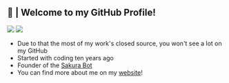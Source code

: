 ## 👻 | Welcome to my GitHub Profile!
![](https://img.shields.io/badge/-Error44-blueviolet)
![](![](https://komarev.com/ghpvc/?username=Error44-Developer&color=blueviolet))

- Due to that the most of my work's closed source, you won't see a lot on my GitHub
- Started with coding ten years ago
- Founder of the [Sakura Bot](https://github.com/Sakura-World)
- You can find more about me on my [website](https://error44.eu/)!

